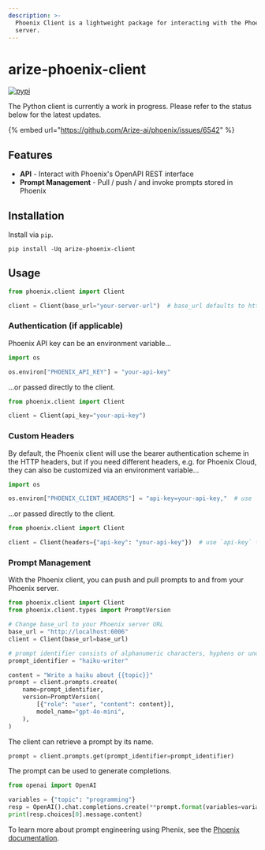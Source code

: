 ```yaml
---
description: >-
  Phoenix Client is a lightweight package for interacting with the Phoenix
  server.
---
```


# arize-phoenix-client

[![pypi](https://badge.fury.io/py/arize-phoenix-client.svg)](https://pypi.org/project/arize-phoenix-client/)

The Python client is currently a work in progress. Please refer to the status below for the latest updates.

{% embed url="https://github.com/Arize-ai/phoenix/issues/6542" %}

## Features

* **API** - Interact with Phoenix's OpenAPI REST interface
* **Prompt Management** - Pull / push / and invoke prompts stored in Phoenix

## Installation

Install via `pip`.

```shell
pip install -Uq arize-phoenix-client
```

## Usage

```python
from phoenix.client import Client

client = Client(base_url="your-server-url")  # base_url defaults to http://localhost:6006
```

### Authentication (if applicable)

Phoenix API key can be an environment variable...

```python
import os

os.environ["PHOENIX_API_KEY"] = "your-api-key"
```

...or passed directly to the client.

```python
from phoenix.client import Client

client = Client(api_key="your-api-key")
```

### Custom Headers

By default, the Phoenix client will use the bearer authentication scheme in the HTTP headers, but if you need different headers, e.g. for Phoenix Cloud, they can also be customized via an environment variable...

```python
import os

os.environ["PHOENIX_CLIENT_HEADERS"] = "api-key=your-api-key,"  # use `api-key` for Phoenix Cloud
```

...or passed directly to the client.

```python
from phoenix.client import Client

client = Client(headers={"api-key": "your-api-key"})  # use `api-key` for Phoenix Cloud
```

### Prompt Management

With the Phoenix client, you can push and pull prompts to and from your Phoenix server.

```python
from phoenix.client import Client
from phoenix.client.types import PromptVersion

# Change base_url to your Phoenix server URL
base_url = "http://localhost:6006"
client = Client(base_url=base_url)

# prompt identifier consists of alphanumeric characters, hyphens or underscores
prompt_identifier = "haiku-writer"

content = "Write a haiku about {{topic}}"
prompt = client.prompts.create(
    name=prompt_identifier,
    version=PromptVersion(
        [{"role": "user", "content": content}],
        model_name="gpt-4o-mini",
    ),
)
```

The client can retrieve a prompt by its name.

```python
prompt = client.prompts.get(prompt_identifier=prompt_identifier)
```

The prompt can be used to generate completions.

```python
from openai import OpenAI

variables = {"topic": "programming"}
resp = OpenAI().chat.completions.create(**prompt.format(variables=variables))
print(resp.choices[0].message.content)
```

To learn more about prompt engineering using Phenix, see the [Phoenix documentation](https://arize.com/docs/phoenix/prompt-engineering/how-to-prompts).
